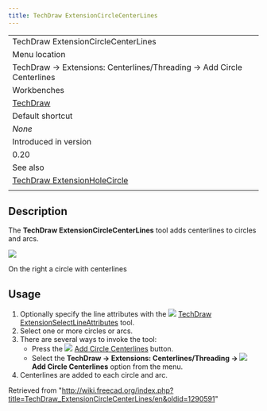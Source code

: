 ```yaml
---
title: TechDraw ExtensionCircleCenterLines
---
```


|                                                                                              |
| -------------------------------------------------------------------------------------------- |
| TechDraw ExtensionCircleCenterLines                                                          |
| Menu location                                                                                |
| TechDraw → Extensions: Centerlines/Threading → Add Circle Centerlines                        |
| Workbenches                                                                                  |
| [TechDraw](/TechDraw_Workbench "TechDraw Workbench")                                         |
| Default shortcut                                                                             |
| _None_                                                                                       |
| Introduced in version                                                                        |
| 0.20                                                                                         |
| See also                                                                                     |
| [TechDraw ExtensionHoleCircle](/TechDraw_ExtensionHoleCircle "TechDraw ExtensionHoleCircle") |
|                                                                                              |

## Description

The **TechDraw ExtensionCircleCenterLines** tool adds centerlines to circles and arcs.

![](/images/TechDraw_ExtensionCircleCenterLinesExample.png)

On the right a circle with centerlines

## Usage

1. Optionally specify the line attributes with the ![](/images/TechDraw_ExtensionSelectLineAttributes.svg) [TechDraw ExtensionSelectLineAttributes](/TechDraw_ExtensionSelectLineAttributes "TechDraw ExtensionSelectLineAttributes") tool.
2. Select one or more circles or arcs.
3. There are several ways to invoke the tool:
   - Press the ![](/images/TechDraw_ExtensionCircleCenterLines.svg) [Add Circle Centerlines](/TechDraw_ExtensionCircleCenterLines "TechDraw ExtensionCircleCenterLines") button.
   - Select the **TechDraw → Extensions: Centerlines/Threading → ![](/images/TechDraw_ExtensionCircleCenterLines.svg) Add Circle Centerlines** option from the menu.
4. Centerlines are added to each circle and arc.

Retrieved from "<http://wiki.freecad.org/index.php?title=TechDraw_ExtensionCircleCenterLines/en&oldid=1290591>"
